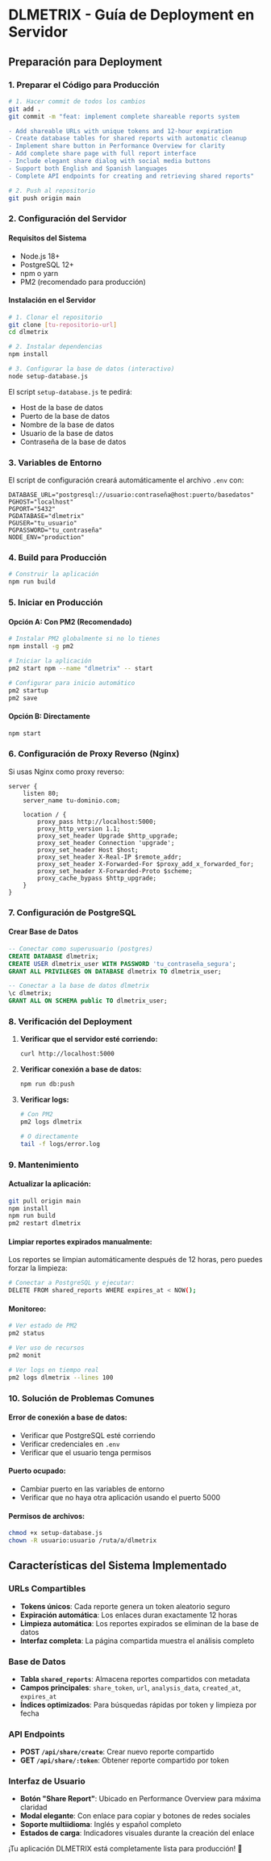# DLMETRIX - Guía de Deployment en Servidor

## Preparación para Deployment

### 1. Preparar el Código para Producción

```bash
# 1. Hacer commit de todos los cambios
git add .
git commit -m "feat: implement complete shareable reports system

- Add shareable URLs with unique tokens and 12-hour expiration
- Create database tables for shared reports with automatic cleanup
- Implement share button in Performance Overview for clarity
- Add complete share page with full report interface
- Include elegant share dialog with social media buttons
- Support both English and Spanish languages
- Complete API endpoints for creating and retrieving shared reports"

# 2. Push al repositorio
git push origin main
```

### 2. Configuración del Servidor

#### Requisitos del Sistema
- Node.js 18+ 
- PostgreSQL 12+
- npm o yarn
- PM2 (recomendado para producción)

#### Instalación en el Servidor

```bash
# 1. Clonar el repositorio
git clone [tu-repositorio-url]
cd dlmetrix

# 2. Instalar dependencias
npm install

# 3. Configurar la base de datos (interactivo)
node setup-database.js
```

El script `setup-database.js` te pedirá:
- Host de la base de datos
- Puerto de la base de datos  
- Nombre de la base de datos
- Usuario de la base de datos
- Contraseña de la base de datos

### 3. Variables de Entorno

El script de configuración creará automáticamente el archivo `.env` con:

```env
DATABASE_URL="postgresql://usuario:contraseña@host:puerto/basedatos"
PGHOST="localhost"
PGPORT="5432"
PGDATABASE="dlmetrix"
PGUSER="tu_usuario"
PGPASSWORD="tu_contraseña"
NODE_ENV="production"
```

### 4. Build para Producción

```bash
# Construir la aplicación
npm run build
```

### 5. Iniciar en Producción

#### Opción A: Con PM2 (Recomendado)

```bash
# Instalar PM2 globalmente si no lo tienes
npm install -g pm2

# Iniciar la aplicación
pm2 start npm --name "dlmetrix" -- start

# Configurar para inicio automático
pm2 startup
pm2 save
```

#### Opción B: Directamente

```bash
npm start
```

### 6. Configuración de Proxy Reverso (Nginx)

Si usas Nginx como proxy reverso:

```nginx
server {
    listen 80;
    server_name tu-dominio.com;

    location / {
        proxy_pass http://localhost:5000;
        proxy_http_version 1.1;
        proxy_set_header Upgrade $http_upgrade;
        proxy_set_header Connection 'upgrade';
        proxy_set_header Host $host;
        proxy_set_header X-Real-IP $remote_addr;
        proxy_set_header X-Forwarded-For $proxy_add_x_forwarded_for;
        proxy_set_header X-Forwarded-Proto $scheme;
        proxy_cache_bypass $http_upgrade;
    }
}
```

### 7. Configuración de PostgreSQL

#### Crear Base de Datos

```sql
-- Conectar como superusuario (postgres)
CREATE DATABASE dlmetrix;
CREATE USER dlmetrix_user WITH PASSWORD 'tu_contraseña_segura';
GRANT ALL PRIVILEGES ON DATABASE dlmetrix TO dlmetrix_user;

-- Conectar a la base de datos dlmetrix
\c dlmetrix;
GRANT ALL ON SCHEMA public TO dlmetrix_user;
```

### 8. Verificación del Deployment

1. **Verificar que el servidor esté corriendo:**
   ```bash
   curl http://localhost:5000
   ```

2. **Verificar conexión a base de datos:**
   ```bash
   npm run db:push
   ```

3. **Verificar logs:**
   ```bash
   # Con PM2
   pm2 logs dlmetrix

   # O directamente
   tail -f logs/error.log
   ```

### 9. Mantenimiento

#### Actualizar la aplicación:
```bash
git pull origin main
npm install
npm run build
pm2 restart dlmetrix
```

#### Limpiar reportes expirados manualmente:
Los reportes se limpian automáticamente después de 12 horas, pero puedes forzar la limpieza:

```bash
# Conectar a PostgreSQL y ejecutar:
DELETE FROM shared_reports WHERE expires_at < NOW();
```

#### Monitoreo:
```bash
# Ver estado de PM2
pm2 status

# Ver uso de recursos
pm2 monit

# Ver logs en tiempo real
pm2 logs dlmetrix --lines 100
```

### 10. Solución de Problemas Comunes

#### Error de conexión a base de datos:
- Verificar que PostgreSQL esté corriendo
- Verificar credenciales en `.env`
- Verificar que el usuario tenga permisos

#### Puerto ocupado:
- Cambiar puerto en las variables de entorno
- Verificar que no haya otra aplicación usando el puerto 5000

#### Permisos de archivos:
```bash
chmod +x setup-database.js
chown -R usuario:usuario /ruta/a/dlmetrix
```

## Características del Sistema Implementado

### URLs Compartibles
- **Tokens únicos**: Cada reporte genera un token aleatorio seguro
- **Expiración automática**: Los enlaces duran exactamente 12 horas
- **Limpieza automática**: Los reportes expirados se eliminan de la base de datos
- **Interfaz completa**: La página compartida muestra el análisis completo

### Base de Datos
- **Tabla `shared_reports`**: Almacena reportes compartidos con metadata
- **Campos principales**: `share_token`, `url`, `analysis_data`, `created_at`, `expires_at`
- **Índices optimizados**: Para búsquedas rápidas por token y limpieza por fecha

### API Endpoints
- **POST `/api/share/create`**: Crear nuevo reporte compartido
- **GET `/api/share/:token`**: Obtener reporte compartido por token

### Interfaz de Usuario
- **Botón "Share Report"**: Ubicado en Performance Overview para máxima claridad
- **Modal elegante**: Con enlace para copiar y botones de redes sociales
- **Soporte multiidioma**: Inglés y español completo
- **Estados de carga**: Indicadores visuales durante la creación del enlace

¡Tu aplicación DLMETRIX está completamente lista para producción! 🚀